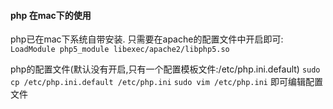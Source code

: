 #### php 在mac下的使用
php已在mac下系统自带安装.
只需要在apache的配置文件中开启即可:
`LoadModule php5_module libexec/apache2/libphp5.so`

php的配置文件(默认没有开启,只有一个配置模板文件:/etc/php.ini.default)
`sudo cp /etc/php.ini.default /etc/php.ini`
`sudo vim /etc/php.ini` 即可编辑配置文件